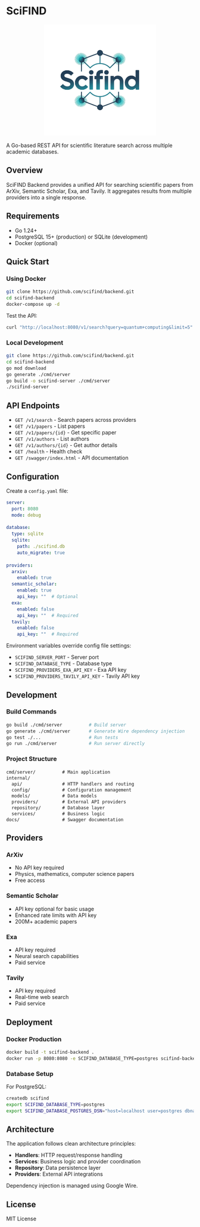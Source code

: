 # SciFIND

<div align="center">
  <img src="docs/scifind.png" alt="SciFIND Logo" width="300">
</div>

A Go-based REST API for scientific literature search across multiple academic databases.

## Overview

SciFIND Backend provides a unified API for searching scientific papers from ArXiv, Semantic Scholar, Exa, and Tavily. It aggregates results from multiple providers into a single response.

## Requirements

- Go 1.24+
- PostgreSQL 15+ (production) or SQLite (development)
- Docker (optional)

## Quick Start

### Using Docker

```bash
git clone https://github.com/scifind/backend.git
cd scifind-backend
docker-compose up -d
```

Test the API:
```bash
curl "http://localhost:8080/v1/search?query=quantum+computing&limit=5"
```

### Local Development

```bash
git clone https://github.com/scifind/backend.git
cd scifind-backend
go mod download
go generate ./cmd/server
go build -o scifind-server ./cmd/server
./scifind-server
```

## API Endpoints

- `GET /v1/search` - Search papers across providers
- `GET /v1/papers` - List papers
- `GET /v1/papers/{id}` - Get specific paper
- `GET /v1/authors` - List authors
- `GET /v1/authors/{id}` - Get author details
- `GET /health` - Health check
- `GET /swagger/index.html` - API documentation

## Configuration

Create a `config.yaml` file:

```yaml
server:
  port: 8080
  mode: debug

database:
  type: sqlite
  sqlite:
    path: ./scifind.db
    auto_migrate: true

providers:
  arxiv:
    enabled: true
  semantic_scholar:
    enabled: true
    api_key: ""  # Optional
  exa:
    enabled: false
    api_key: ""  # Required
  tavily:
    enabled: false
    api_key: ""  # Required
```

Environment variables override config file settings:
- `SCIFIND_SERVER_PORT` - Server port
- `SCIFIND_DATABASE_TYPE` - Database type
- `SCIFIND_PROVIDERS_EXA_API_KEY` - Exa API key
- `SCIFIND_PROVIDERS_TAVILY_API_KEY` - Tavily API key

## Development

### Build Commands

```bash
go build ./cmd/server          # Build server
go generate ./cmd/server       # Generate Wire dependency injection
go test ./...                  # Run tests
go run ./cmd/server            # Run server directly
```

### Project Structure

```
cmd/server/          # Main application
internal/
  api/               # HTTP handlers and routing
  config/            # Configuration management
  models/            # Data models
  providers/         # External API providers
  repository/        # Database layer
  services/          # Business logic
docs/                # Swagger documentation
```

## Providers

### ArXiv
- No API key required
- Physics, mathematics, computer science papers
- Free access

### Semantic Scholar
- API key optional for basic usage
- Enhanced rate limits with API key
- 200M+ academic papers

### Exa
- API key required
- Neural search capabilities
- Paid service

### Tavily
- API key required
- Real-time web search
- Paid service

## Deployment

### Docker Production

```bash
docker build -t scifind-backend .
docker run -p 8080:8080 -e SCIFIND_DATABASE_TYPE=postgres scifind-backend
```

### Database Setup

For PostgreSQL:
```bash
createdb scifind
export SCIFIND_DATABASE_TYPE=postgres
export SCIFIND_DATABASE_POSTGRES_DSN="host=localhost user=postgres dbname=scifind sslmode=disable"
```

## Architecture

The application follows clean architecture principles:

- **Handlers**: HTTP request/response handling
- **Services**: Business logic and provider coordination
- **Repository**: Data persistence layer
- **Providers**: External API integrations

Dependency injection is managed using Google Wire.

## License

MIT License